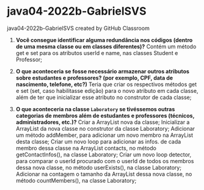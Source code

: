 # java04-2022b-GabrielSVS
java04-2022b-GabrielSVS created by GitHub Classroom

1) **Você consegue identificar alguma redundância nos códigos (dentro de uma mesma classe ou em classes diferentes)?**
   Contém um método get e set para os atributos userId e name, nas classes Student e Professor;

2) **O que aconteceria se fosse necessário armazenar outros atributos sobre estudantes e professores? (por exemplo, CPF, data de nascimento, telefone, etc?)**
   Teria que criar os respectivos métodos get e set (set, caso habilitasse edição) para o novo atributo em cada classe, além de ter que inicializar esse atributo no construtor de cada classe;

3) **O que aconteceria na classe `Laboratory` se tivéssemos outras categorias de membros além de estudantes e professores (técnicos, administradores, etc.)?**
   Criar a ArrayList nova da classe;
   Inicializar a ArrayList da nova classe no construtor da classe Laboratory;
   Adicionar um método addMember, para adicionar um novo membro na ArrayList desta classe;
   Criar um novo loop para adicionar as infos. de cada membro dessa classe na ArrayList<string> contacts, no método getContactInfos(), na classe Laboratory;
   Criar um novo loop detector, para comparar o userId procurado com o userId de todos os membros dessa nova classe, no método userExists(), na classe Laboratory;
   Adicionar na contagem o tamanho da ArrayList dessa nova classe, no método countMembers(), na classe Laboratory;
